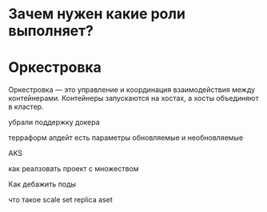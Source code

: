# Зачем нужен какие роли выполняет?


# Оркестровка

Оркестровка — это управление и координация взаимодействия между контейнерами. Контейнеры запускаются на хостах, а хосты объединяют в кластер.


убрали поддержку докера 

терраформ апдейт 
есть параметры обновляемые и необновляемые

AKS

как реалзовать проект с множеством 

Как дебажить поды

что такое scale set replica aset 


